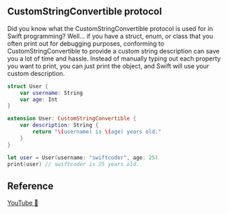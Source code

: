 ## CustomStringConvertible protocol

Did you know what the CustomStringConvertible protocol is used for in Swift programming?
Well...
if you have a struct, enum, or class that you often print out for debugging purposes, conforming to CustomStringConvertible to provide a custom string description can save you a lot of time and hassle. Instead of manually typing out each property you want to print, you can just print the object, and Swift will use your custom description.

```swift
struct User {
    var username: String
    var age: Int
}

extension User: CustomStringConvertible {
    var description: String {
        return "\(username) is \(age) years old."
    }
}

let user = User(username: "swiftcoder", age: 25)
print(user) // swiftcoder is 25 years old.
```

## Reference

[YouTube 👀](https://youtube.com/shorts/-eRsf4UPTPc?feature=share)